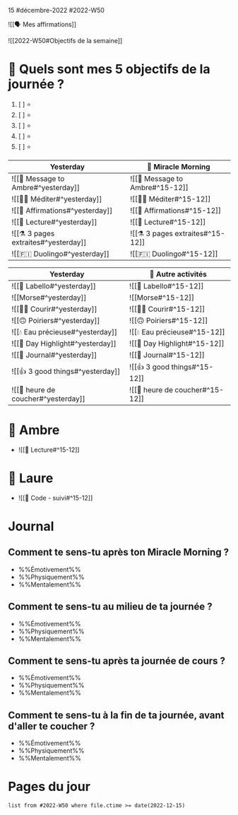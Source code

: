 15 #décembre-2022 #2022-W50

![[🗣️ Mes affirmations]]

![[2022-W50#Objectifs de la semaine]]
# 🎯 Quels sont mes 5 objectifs de la journée ?
1. [ ] ⭐ 
2. [ ] ⭐ 
3. [ ] ⭐ 
4. [ ] ⭐ 
5. [ ] ⭐ 

| Yesterday                            | 🌅 Miracle Morning                        |
| ------------------------------------ | ----------------------------------------- |
| ![[💌 Message to Ambre#^yesterday]]  | ![[💌 Message to Ambre#^15-12]]  |
| ![[🧘‍♂️ Méditer#^yesterday]]        | ![[🧘‍♂️ Méditer#^15-12]]        |
| ![[💬 Affirmations#^yesterday]]      | ![[💬 Affirmations#^15-12]]      |
| ![[📗 Lecture#^yesterday]]           | ![[📗 Lecture#^15-12]]           |
| ![[⚗️ 3 pages extraites#^yesterday]] | ![[⚗️ 3 pages extraites#^15-12]] |
| ![[🇫🇮 Duolingo#^yesterday]]          | ![[🇫🇮 Duolingo#^15-12]]          |

| Yesterday                           | 🔁 Autre activités                       |
| ----------------------------------- | ---------------------------------------- |
| ![[💄 Labello#^yesterday]]          | ![[💄 Labello#^15-12]]          |
| ![[Morse#^yesterday]]               | ![[Morse#^15-12]]               |
| ![[🏃‍♂️ Courir#^yesterday]]        | ![[🏃‍♂️ Courir#^15-12]]        |
| ![[🙃 Poiriers#^yesterday]]         | ![[🙃 Poiriers#^15-12]]         |
| ![[💧 Eau précieuse#^yesterday]]    | ![[💧 Eau précieuse#^15-12]]    |
| ![[🔆 Day Highlight#^yesterday]]    | ![[🔆 Day Highlight#^15-12]]    |
| ![[📅 Journal#^yesterday]]          | ![[📅 Journal#^15-12]]          |
| ![[👍 3 good things#^yesterday]]    | ![[👍 3 good things#^15-12]]    |
| ![[🛌 heure de coucher#^yesterday]] | ![[🛌 heure de coucher#^15-12]] |
# 💞 Ambre
- ![[📖 Lecture#^15-12]]
# 🚨 Laure
- ![[🚨 Code - suivi#^15-12]]

# Journal
## Comment te sens-tu après ton Miracle Morning ?
- %%Émotivement%%
- %%Physiquement%%
- %%Mentalement%%
## Comment te sens-tu au milieu de ta journée ?
- %%Émotivement%%
- %%Physiquement%%
- %%Mentalement%%
## Comment te sens-tu après ta journée de cours ?
- %%Émotivement%%
- %%Physiquement%%
- %%Mentalement%%
## Comment te sens-tu à la fin de ta journée, avant d'aller te coucher ?
- %%Émotivement%%
- %%Physiquement%%
- %%Mentalement%%

# Pages du jour
```dataview
list from #2022-W50 where file.ctime >= date(2022-12-15)
```